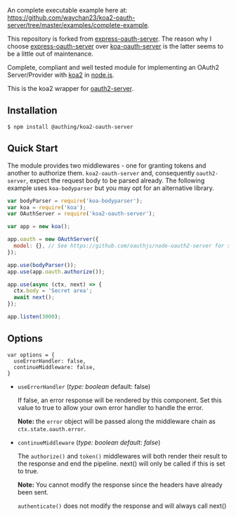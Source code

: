 An complete executable example here at: https://github.com/waychan23/koa2-oauth-server/tree/master/examples/complete-example.

This repository is forked from [express-oauth-server](https://github.com/oauthjs/express-oauth-server). The reason why I choose [express-oauth-server](https://github.com/oauthjs/express-oauth-server) over [koa-oauth-server](https://github.com/oauthjs/koa-oauth-server) is the latter seems to be a little out of maintenance.

Complete, compliant and well tested module for implementing an OAuth2 Server/Provider with [koa2](https://github.com/koajs/koa) in [node.js](http://nodejs.org/).

This is the koa2 wrapper for [oauth2-server](https://github.com/oauthjs/node-oauth2-server).

## Installation

    $ npm install @authing/koa2-oauth-server

## Quick Start

The module provides two middlewares - one for granting tokens and another to authorize them. `koa2-oauth-server` and, consequently `oauth2-server`, expect the request body to be parsed already.
The following example uses `koa-bodyparser` but you may opt for an alternative library.

```js
var bodyParser = require('koa-bodyparser');
var koa = require('koa');
var OAuthServer = require('koa2-oauth-server');

var app = new koa();

app.oauth = new OAuthServer({
  model: {}, // See https://github.com/oauthjs/node-oauth2-server for specification
});

app.use(bodyParser());
app.use(app.oauth.authorize());

app.use(async (ctx, next) => {
  ctx.body = 'Secret area';
  await next();
});

app.listen(3000);
```

## Options

```
var options = { 
  useErrorHandler: false, 
  continueMiddleware: false,
}
```
* `useErrorHandler`
(_type: boolean_ default: false)

  If false, an error response will be rendered by this component.
  Set this value to true to allow your own error handler to handle the error.
  
  **Note:** the `error` object will be passed along the middleware chain as `ctx.state.oauth.error`.

* `continueMiddleware`
(_type: boolean default: false_)

  The `authorize()` and `token()` middlewares will both render their 
  result to the response and end the pipeline.
  next() will only be called if this is set to true.

  **Note:** You cannot modify the response since the headers have already been sent.

  `authenticate()` does not modify the response and will always call next()
